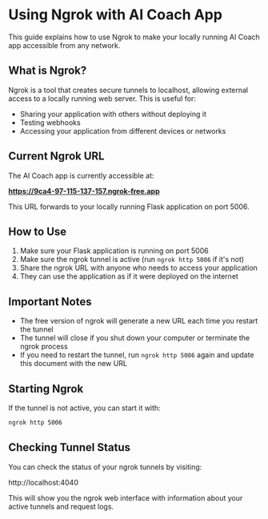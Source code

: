 # Using Ngrok with AI Coach App

This guide explains how to use Ngrok to make your locally running AI Coach app accessible from any network.

## What is Ngrok?

Ngrok is a tool that creates secure tunnels to localhost, allowing external access to a locally running web server. This is useful for:

- Sharing your application with others without deploying it
- Testing webhooks
- Accessing your application from different devices or networks

## Current Ngrok URL

The AI Coach app is currently accessible at:

**https://9ca4-97-115-137-157.ngrok-free.app**

This URL forwards to your locally running Flask application on port 5006.

## How to Use

1. Make sure your Flask application is running on port 5006
2. Make sure the ngrok tunnel is active (run `ngrok http 5006` if it's not)
3. Share the ngrok URL with anyone who needs to access your application
4. They can use the application as if it were deployed on the internet

## Important Notes

- The free version of ngrok will generate a new URL each time you restart the tunnel
- The tunnel will close if you shut down your computer or terminate the ngrok process
- If you need to restart the tunnel, run `ngrok http 5006` again and update this document with the new URL

## Starting Ngrok

If the tunnel is not active, you can start it with:

```bash
ngrok http 5006
```

## Checking Tunnel Status

You can check the status of your ngrok tunnels by visiting:

http://localhost:4040

This will show you the ngrok web interface with information about your active tunnels and request logs.
